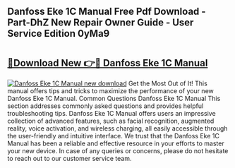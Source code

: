 ## Danfoss Eke 1C Manual Free Pdf Download - Part-DhZ New Repair Owner Guide - User Service Edition 0yMa9

# <h2><a href="http://cf13175.oget.top/?id=Danfoss+Eke+1C+Manual">🔗Download New 👉🔴 Danfoss Eke 1C Manual</a></h2>

[![Danfoss Eke 1C Manual new download](https://i.imgur.com/5g1atiW.png)](http://cf13175.oget.top/?id=Danfoss+Eke+1C+Manual)
Get the Most Out of It! This manual offers tips and tricks to maximize the performance of your new Danfoss Eke 1C Manual. Common Questions Danfoss Eke 1C Manual This section addresses commonly asked questions and provides helpful troubleshooting tips. Danfoss Eke 1C Manual offers users an impressive collection of advanced features, such as facial recognition, augmented reality, voice activation, and wireless charging, all easily accessible through the user-friendly and intuitive interface. We trust that the Danfoss Eke 1C Manual has been a reliable and effective resource in your efforts to master your new device. In case of any queries or concerns, please do not hesitate to reach out to our customer service team.

